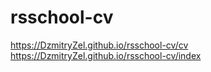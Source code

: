 # rsschool-cv
https://DzmitryZel.github.io/rsschool-cv/cv
https://DzmitryZel.github.io/rsschool-cv/index